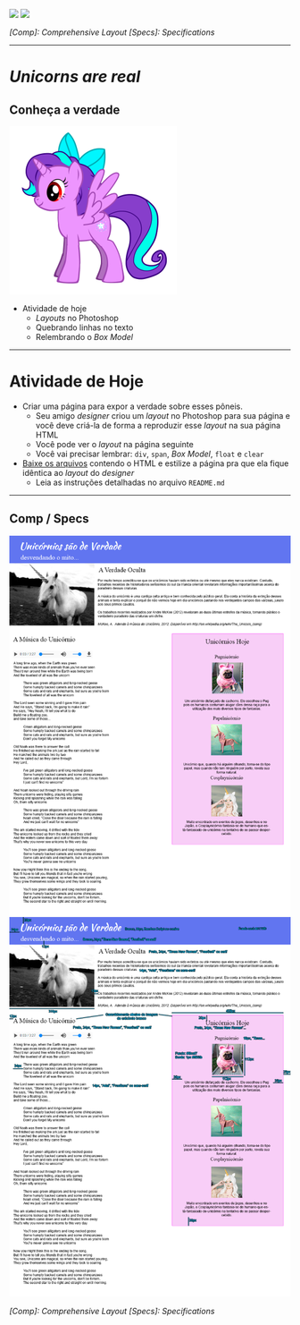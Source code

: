 <!-- {"layout": "section-header", "hash": "unicornios"} -->


[![](../../images/unicorns-comp-lpw.png)](../../images/unicorns-comp-lpw.png) <!-- {.bordered style="max-width: 35%"} --> <!-- {a:target="_blank"} -->
[![](../../images/unicorns-specs-lpw.png)](../../images/unicorns-specs-lpw.png) <!-- {.bordered style="max-width: 35%"} --> <!-- {a:target="_blank"} -->

*[Comp]: Comprehensive Layout*
*[Specs]: Specifications*

<!-- {p:.center-aligned} -->


---

# _Unicorns are real_
## Conheça a verdade

![Little Pony](../../../images/little-pony.png) <!-- {.portrait.push-right} -->
- Atividade de hoje
  - _Layouts_ no Photoshop
  - Quebrando linhas no texto
  - Relembrando o _Box Model_
<!-- {ul:.content} -->

---

# Atividade de Hoje

- Criar uma página para expor a verdade sobre esses pôneis.
  - Seu amigo _designer_ criou um _layout_ no Photoshop para sua página e você
    deve criá-la de forma a reproduzir esse _layout_ na sua página HTML
  - Você pode ver o _layout_ na página seguinte
  - Você vai precisar lembrar: `div`, `span`, _Box Model_,
    `float` e `clear`
- [Baixe os arquivos][unicorns-seminal] contendo o HTML e estilize a
  página pra que ela fique idêntica ao _layout_ do _designer_
  - Leia as instruções detalhadas no arquivo `README.md`

[unicorns-seminal]: https://github.com/fegemo/cefet-front-end-unicorns/archive/master.zip

---
## Comp / Specs

[![](../../../images/unicorns-comp-lpw.png)](../../../images/unicorns-comp-lpw.png) <!-- {.bordered style="max-width: 35%"} --> <!-- {a:target="_blank"} -->
[![](../../../images/unicorns-specs-lpw.png)](../../../images/unicorns-specs-lpw.png) <!-- {.bordered style="max-width: 35%"} --> <!-- {a:target="_blank"} -->

*[Comp]: Comprehensive Layout*
*[Specs]: Specifications*

<!-- {p:.center-aligned} -->
